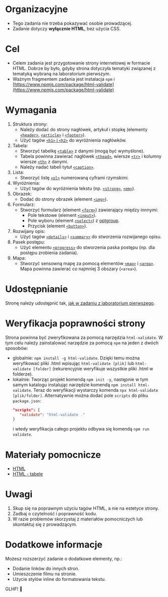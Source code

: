 # Organizacyjne

- Tego zadania nie trzeba pokazywać osobie prowadzącej.
- Zadanie dotyczy **wyłącznie HTML**, bez użycia CSS.

# Cel

- Celem zadania jest przygotowanie strony internetowej w formacie HTML. Dobrze by było, gdyby strona dotyczyła tematyki związanej z tematyką wybraną na laboratorium pierwszym.
- Ważnym fragmentem zadania jest instalacja `npm` i [https://www.npmjs.com/package/html-validate](https://www.npmjs.com/package/html-validate)

# Wymagania

1. Struktura strony:
   - Należy dodać do strony nagłówek, artykuł i stopkę (elementy [`<header>`](https://developer.mozilla.org/en-US/docs/Web/HTML/Element/header), [`<article>`](https://developer.mozilla.org/en-US/docs/Web/HTML/Element/article) i [`<footer>`](https://developer.mozilla.org/en-US/docs/Web/HTML/Element/footer)).
   - Użyć tagów [`<h1>` i `<h2>`](https://developer.mozilla.org/en-US/docs/Web/HTML/Element/Heading_Elements) do wyróżnienia nagłówków.
2. Tabela:
   - Stworzyć tabelkę [`<table>`](https://developer.mozilla.org/en-US/docs/Web/HTML/Element/table) z danymi (mogą być wymyślone).
   - Tabela powinna zawierać nagłówek [`<thead>`](https://developer.mozilla.org/en-US/docs/Web/HTML/Element/thead), wiersze [`<tr>`](https://developer.mozilla.org/en-US/docs/Web/HTML/Element/tr) i kolumny wiersze [`<th>`](https://developer.mozilla.org/en-US/docs/Web/HTML/Element/th) z danymi.
   - Należy nadać tabeli tytuł [`<caption>`](https://developer.mozilla.org/en-US/docs/Web/HTML/Element/caption).
3. Lista:
   - Stworzyć listę [`<ol>`](https://developer.mozilla.org/en-US/docs/Web/HTML/Element/ol) numerowaną cyframi rzymskimi.
4. Wyróżnienia:
   - Użyć tagów do wyróżnienia tekstu (np. [`<strong>`](https://developer.mozilla.org/en-US/docs/Web/HTML/Element/strong), [`<em>`](https://developer.mozilla.org/en-US/docs/Web/HTML/Element/em)).
5. Obrazek:
   - Dodać do strony obrazek (element [`<img>`](https://developer.mozilla.org/en-US/docs/Web/HTML/Element/img)).
6. Formularz:
   - Stworzyć formularz (element [`<form>`](https://developer.mozilla.org/en-US/docs/Web/HTML/Element/form)) zawierający między innnymi:
       - Pole tekstowe (element [`<input>`](https://developer.mozilla.org/en-US/docs/Web/HTML/Element/input)).
       - Pole wyboru (element [`<select>`](https://developer.mozilla.org/en-US/docs/Web/HTML/Element/select)) z [optgroup](https://developer.mozilla.org/en-US/docs/Web/HTML/Element/select#select_with_grouping_options).
       - Przycisk (element [`<button>`](https://developer.mozilla.org/en-US/docs/Web/HTML/Element/button)).
7. Rozwijany opis:
   - Użyć tagów [`<details>`](https://developer.mozilla.org/en-US/docs/Web/HTML/Element/details) i [`<summary>`](https://developer.mozilla.org/en-US/docs/Web/HTML/Element/summary) do stworzenia rozwijanego opisu.
8. Pasek postępu:
    - Użyć elementu [`<progress>`](https://developer.mozilla.org/en-US/docs/Web/HTML/Element/progress) do stworzenia paska postępu (np. dla postępu zrobienia zadania).
9. Mapa:
    - Stworzyć sensowną mapę za pomocą elementów [`<map>`](https://developer.mozilla.org/en-US/docs/Web/HTML/Element/map) i [`<area>`](https://developer.mozilla.org/en-US/docs/Web/HTML/Element/area). Mapa powinna zawierać co najmniej 3 obszary (`<area>`).

# Udostępnianie

Stronę należy udostępnić tak, [jak w zadaniu z laboratorium pierwszego](https://kciebiera.github.io/www-2425/lab1.html#wystawianie).

# Weryfikacja poprawności strony

Strona powinna być zweryfikowana za pomocą narzędzia `html-validate`. W tym celu należy zainstalować narzędzie za pomocą `npm` na jeden z dwóch sposobów:

- globalnie: `npm install -g html-validate`. Dzięki temu można weryfikować pliki .html wpisując `html-validate [plik]` lub `html-validate [folder]` (rekurencyjnie weryfikuje wszystkie pliki .html w folderze).
- lokalnie: Tworząc projekt komendą `npm init -y`, następnie w tym samym katalogu instalując narzędzie komendą `npm install html-validate`. Teraz do weryfikacji wystarczy komenda `npx html-validate [plik/folder]`. Alternatywnie można dodać pole `scripts` do pliku `package.json`:
   ```json
   "scripts": {
      "validate": "html-validate ."
   }
   ```
   i wtedy weryfikacja całego projektu odbywa się komendą `npm run validate`.

# Materiały pomocnicze

- [HTML](https://developer.mozilla.org/en-US/docs/Web/HTML/Element)
- [HTML - tabele](https://developer.mozilla.org/en-US/docs/Web/HTML/Element/table)

# Uwagi

1. Skup się na poprawnym użyciu tagów HTML, a nie na estetyce strony.
2. Zadbaj o czytelność i poprawność kodu.
3. W razie problemów skorzystaj z materiałów pomocniczych lub skontaktuj się z prowadzącym.

# Dodatkowe informacje

Możesz rozszerzyć zadanie o dodatkowe elementy, np.:

- Dodanie linków do innych stron.
- Umieszczenie filmu na stronie.
- Użycie stylów inline do formatowania tekstu.

GLHF! 🚀
